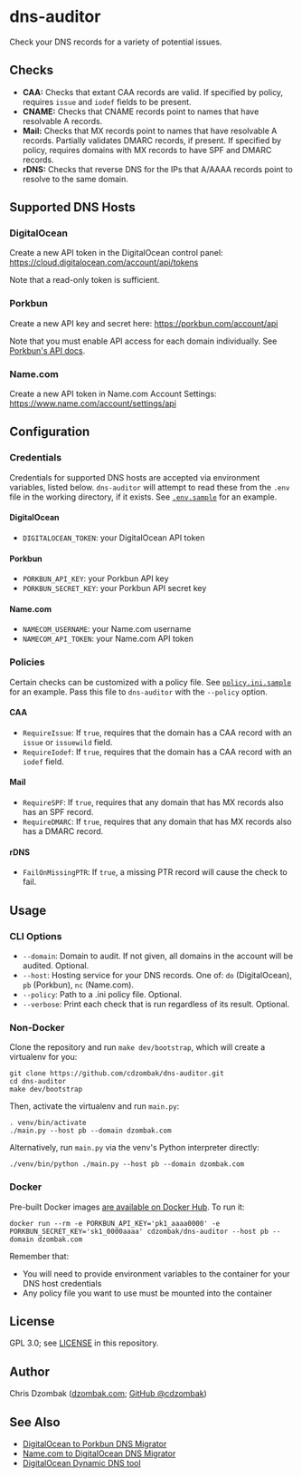 # dns-auditor

Check your DNS records for a variety of potential issues.

## Checks

- **CAA:** Checks that extant CAA records are valid. If specified by policy, requires `issue` and `iodef` fields to be present.
- **CNAME:** Checks that CNAME records point to names that have resolvable A records.
- **Mail:** Checks that MX records point to names that have resolvable A records. Partially validates DMARC records, if present. If specified by policy, requires domains with MX records to have SPF and DMARC records.
- **rDNS:** Checks that reverse DNS for the IPs that A/AAAA records point to resolve to the same domain.

## Supported DNS Hosts

### DigitalOcean

Create a new API token in the DigitalOcean control panel: https://cloud.digitalocean.com/account/api/tokens

Note that a read-only token is sufficient.

### Porkbun

Create a new API key and secret here: https://porkbun.com/account/api

Note that you must enable API access for each domain individually. See [Porkbun's API docs](https://kb.porkbun.com/article/190-getting-started-with-the-porkbun-api).

### Name.com

Create a new API token in Name.com Account Settings: https://www.name.com/account/settings/api

## Configuration

### Credentials

Credentials for supported DNS hosts are accepted via environment variables, listed below. `dns-auditor` will attempt to read these from the `.env` file in the working directory, if it exists. See [`.env.sample`](.env.sample) for an example.

#### DigitalOcean

- `DIGITALOCEAN_TOKEN`: your DigitalOcean API token

#### Porkbun

- `PORKBUN_API_KEY`: your Porkbun API key
- `PORKBUN_SECRET_KEY`: your Porkbun API secret key

#### Name.com

- `NAMECOM_USERNAME`: your Name.com username
- `NAMECOM_API_TOKEN`: your Name.com API token

### Policies

Certain checks can be customized with a policy file. See [`policy.ini.sample`](policy.sample.ini) for an example. Pass this file to `dns-auditor` with the `--policy` option.

#### CAA

- `RequireIssue`: If `true`, requires that the domain has a CAA record with an `issue` or `issuewild` field.
- `RequireIodef`: If `true`, requires that the domain has a CAA record with an `iodef` field.

#### Mail

- `RequireSPF`: If `true`, requires that any domain that has MX records also has an SPF record.
- `RequireDMARC`: If `true`, requires that any domain that has MX records also has a DMARC record.

#### rDNS

- `FailOnMissingPTR`: If `true`, a missing PTR record will cause the check to fail.

## Usage

### CLI Options

- `--domain`: Domain to audit. If not given, all domains in the account will be audited. Optional.
- `--host`: Hosting service for your DNS records. One of: `do` (DigitalOcean), `pb` (Porkbun), `nc` (Name.com).
- `--policy`: Path to a .ini policy file. Optional.
- `--verbose`: Print each check that is run regardless of its result. Optional.

### Non-Docker

Clone the repository and run `make dev/bootstrap`, which will create a virtualenv for you:

```
git clone https://github.com/cdzombak/dns-auditor.git
cd dns-auditor
make dev/bootstrap
```

Then, activate the virtualenv and run `main.py`:

```
. venv/bin/activate
./main.py --host pb --domain dzombak.com
```

Alternatively, run `main.py` via the venv's Python interpreter directly:

```
./venv/bin/python ./main.py --host pb --domain dzombak.com
```

### Docker

Pre-built Docker images [are available on Docker Hub](https://hub.docker.com/r/cdzombak/dns-auditor). To run it:

```
docker run --rm -e PORKBUN_API_KEY='pk1_aaaa0000' -e PORKBUN_SECRET_KEY='sk1_0000aaaa' cdzombak/dns-auditor --host pb --domain dzombak.com
```

Remember that:

- You will need to provide environment variables to the container for your DNS host credentials
- Any policy file you want to use must be mounted into the container

## License

GPL 3.0; see [LICENSE](LICENSE) in this repository.

## Author

Chris Dzombak ([dzombak.com](https://www.dzombak.com); [GitHub @cdzombak](https://github.com/cdzombak))

## See Also

- [DigitalOcean to Porkbun DNS Migrator](https://github.com/cdzombak/dns-do-to-porkbun)
- [Name.com to DigitalOcean DNS Migrator](https://github.com/cdzombak/dns-migrator)
- [DigitalOcean Dynamic DNS tool](https://github.com/cdzombak/do-ddns)
